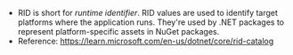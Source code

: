 - RID is short for _runtime identifier_. RID values are used to identify target platforms where the application runs. They're used by .NET packages to represent platform-specific assets in NuGet packages.
- Reference: https://learn.microsoft.com/en-us/dotnet/core/rid-catalog